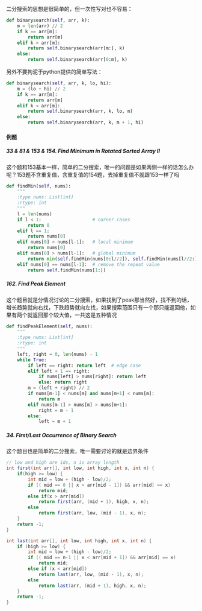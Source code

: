 二分搜索的思想是很简单的，但一次性写对也不容易：

```py
def binarysearch(self, arr, k):
    m = len(arr) // 2
    if k == arr[m]:
        return arr[m]
    elif k > arr[m]:
        return self.binarysearch(arr[m:], k)
    else:
        return self.binarysearch(arr[0:m], k)
```

另外不要拘泥于python提供的简单写法：

```py
def binarysearch(self, arr, k, lo, hi):
    m = (lo + hi) // 2
    if k == arr[m]:
        return arr[m]
    elif k < arr[m]:
        return self.binarysearch(arr, k, lo, m)
    else:
        return self.binarysearch(arr, k, m + 1, hi)
```
#### 例题

##### 33 \& 81 \& 153 \& 154. Find Minimum in Rotated Sorted Array II

这个题和153基本一样，简单的二分搜索，唯一的问题是如果两侧一样的话怎么办呢？153题不含重复值，含重复值的154题，去掉重复值不就跟153一样了吗

```py
def findMin(self, nums):
    """
    :type nums: List[int]
    :rtype: int
    """
    l = len(nums)
    if l < 1:                   # corner cases
        return 0
    elif l == 1:
        return nums[0]
    elif nums[0] < nums[l-1]:   # local minimum
        return nums[0]
    elif nums[0] > nums[l-1]:   # global minimum
        return min(self.findMin(nums[0:l//2]), self.findMin(nums[l//2:]))
    elif nums[0] == nums[l-1]:  # remove the repeat value
        return self.findMin(nums[1:])
```

##### 162. Find Peak Element

这个题目就是分情况讨论的二分搜索，如果找到了peak那当然好，找不到的话，增长趋势就向右找，下跌趋势就向左找，如果搜索范围只有一个那只能返回他，如果有两个就返回那个较大值，一共这是五种情况

```py
def findPeakElement(self, nums):
    """
    :type nums: List[int]
    :rtype: int
    """
    left, right = 0, len(nums) - 1
    while True:
        if left == right: return left  # edge case
        elif left + 1 == right:
            if nums[left] > nums[right]: return left
            else: return right
        m = (left + right) // 2
        if nums[m-1] < nums[m] and nums[m+1] < nums[m]:
            return m
        elif nums[m-1] > nums[m] > nums[m+1]:
            right = m - 1
        else:
            left = m + 1
```

##### 34. First/Last Occurrence of Binary Search

这个题目也是简单的二分搜索，唯一需要讨论的就是边界条件

```java
// low and high are ids, n is array length
int first(int arr[], int low, int high, int x, int n) {
    if(high >= low) {
        int mid = low + (high - low)/2;
        if (( mid == 0 || x > arr[mid - 1]) && arr[mid] == x)
            return mid;
        else if(x > arr[mid])
            return first(arr, (mid + 1), high, x, n);
        else
            return first(arr, low, (mid - 1), x, n);
    }
    return -1;
}

int last(int arr[], int low, int high, int x, int n) {
    if (high >= low) {
        int mid = low + (high - low)/2;
        if (( mid == n-1 || x < arr[mid + 1]) && arr[mid] == x)
            return mid;
        else if (x < arr[mid])
            return last(arr, low, (mid - 1), x, n);
        else
            return last(arr, (mid + 1), high, x, n);
    }
    return -1;
}
```
